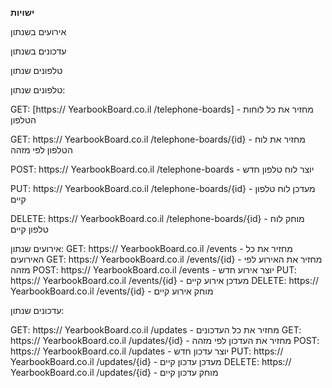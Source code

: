 **ישויות**

אירועים בשנתון

עדכונים בשנתון

טלפונים שנתון



טלפונים שנתון:


GET: [https:// YearbookBoard.co.il /telephone-boards] - מחזיר את כל לוחות הטלפון

GET: https:// YearbookBoard.co.il /telephone-boards/{id} - מחזיר את לוח הטלפון לפי מזהה

POST: https:// YearbookBoard.co.il /telephone-boards - יוצר לוח טלפון חדש

PUT: https:// YearbookBoard.co.il /telephone-boards/{id} - מעדכן לוח טלפון קיים

DELETE: https:// YearbookBoard.co.il /telephone-boards/{id} - מוחק לוח טלפון קיים

אירועים שנתון:
GET: https:// YearbookBoard.co.il /events - מחזיר את כל האירועים
GET: https:// YearbookBoard.co.il /events/{id} - מחזיר את האירוע לפי מזהה
POST: https:// YearbookBoard.co.il /events - יוצר אירוע חדש
PUT: https:// YearbookBoard.co.il /events/{id} - מעדכן אירוע קיים
DELETE: https:// YearbookBoard.co.il /events/{id} - מוחק אירוע קיים

עדכונים שנתון:

GET: https:// YearbookBoard.co.il /updates - מחזיר את כל העדכונים
GET: https:// YearbookBoard.co.il /updates/{id} - מחזיר את העדכון לפי מזהה
POST: https:// YearbookBoard.co.il /updates - יוצר עדכון חדש
PUT: https:// YearbookBoard.co.il /updates/{id} - מעדכן עדכון קיים
DELETE: https:// YearbookBoard.co.il /updates/{id} - מוחק עדכון קיים



